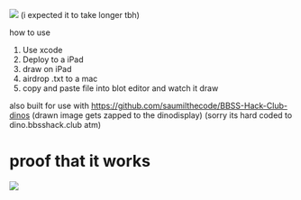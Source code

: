 ![](https://waka.hackclub.com/api/badge/U078K08NN2Y/interval:any/project:iblot) (i expected it to take longer tbh)

how to use
1. Use xcode
2. Deploy to a iPad
3. draw on iPad
4. airdrop .txt to a mac
5. copy and paste file into blot editor and watch it draw


also built for use with https://github.com/saumilthecode/BBSS-Hack-Club-dinos (drawn image gets zapped to the dinodisplay) (sorry its hard coded to dino.bbsshack.club atm)

# proof that it works
![](https://github.com/saumilthecode/iblot/blob/main/IMG_2231.png?raw=true)